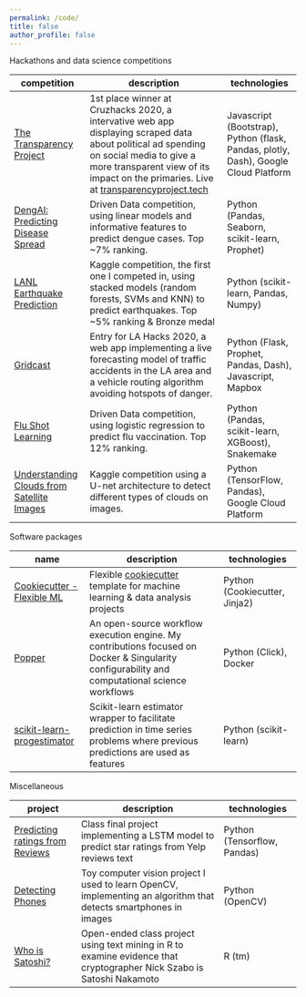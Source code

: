 ```yaml
---
permalink: /code/
title: false
author_profile: false
---
```


Hackathons and data science competitions

| competition | description | technologies |
| --- | --- | --- |
| [The Transparency Project](https://github.com/Jswig/dss-cruzhacks)| 1st place winner at Cruzhacks 2020, a intervative web app displaying scraped data about political ad spending on social media to give a more transparent view of its impact on the primaries. Live at [transparencyproject.tech](http://transparencyproject.tech/candidate_dashboard)| Javascript (Bootstrap), Python (flask, Pandas, plotly, Dash), Google Cloud Platform |
| [DengAI: Predicting Disease Spread](https://github.com/datascienceslugs/dss-diseasespread)| Driven Data competition, using linear models and informative features to predict dengue cases. Top ~7% ranking. | Python (Pandas, Seaborn, scikit-learn, Prophet) |
| [LANL Earthquake Prediction](https://github.com/datascienceslugs/dss-earthquakes) | Kaggle competition, the first one I competed in, using stacked models (random forests, SVMs and KNN) to predict earthquakes. Top ~5% ranking & Bronze medal |  Python (scikit-learn, Pandas, Numpy) |
| [Gridcast](https://github.com/Jswig/lahacks)| Entry for LA Hacks 2020, a web app implementing a live forecasting model of traffic accidents in the LA area and a vehicle routing algorithm avoiding hotspots of danger. | Python (Flask, Prophet, Pandas, Dash), Javascript, Mapbox
| [Flu Shot Learning](https://github.com/Jswig/drivendata-flu-learning) | Driven Data competition, using logistic regression to predict flu vaccination. Top 12% ranking. | Python (Pandas, scikit-learn, XGBoost), Snakemake |
| [Understanding Clouds from Satellite Images](https://github.com/datascienceslugs/dss-cloudclassification/tree/anders-testing) | Kaggle competition using a U-net architecture to detect different types of clouds on images. | Python (TensorFlow, Pandas), Google Cloud Platform


Software packages

| name | description | technologies |
| --- | --- | --- |
| [Cookiecutter - Flexible ML](https://github.com/Jswig/cookiecutter-flexible-ml) | Flexible  [cookiecutter](https://cookiecutter.readthedocs.io/en/1.7.2/) template for machine learning & data analysis projects | Python (Cookiecutter, Jinja2) | 
| [Popper](https://github.com/getpopper/popper) | An open-source workflow execution engine. My contributions focused on Docker & Singularity configurability and computational science workflows | Python (Click), Docker
| [scikit-learn-progestimator](https://github.com/Jswig/sklearn-progestimator)| Scikit-learn estimator wrapper to facilitate prediction in time series problems where previous predictions are used as features | Python (scikit-learn)|


Miscellaneous

| project | description | technologies|
| --- | --- | --- |
| [Predicting ratings from Reviews](https://github.com/Jswig/cse142-final-project)| Class final project implementing a LSTM model to predict star ratings from Yelp reviews text | Python (Tensorflow, Pandas) |
| [Detecting Phones](https://github.com/Jswig/bctakehome)| Toy computer vision project I used to learn OpenCV, implementing an algorithm that detects smartphones in images| Python (OpenCV)
| [Who is Satoshi?](https://github.com/Jswig/Computational-Futurology/blob/master/Who_Is_Satoshi) | Open-ended class project using text mining in R to examine evidence that cryptographer Nick Szabo is Satoshi Nakamoto | R (tm) 



